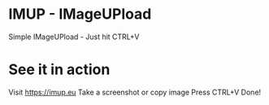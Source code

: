 # IMUP - IMageUPload
Simple IMageUPload - Just hit CTRL+V

# See it in action
Visit https://imup.eu
Take a screenshot or copy image
Press CTRL+V
Done!

